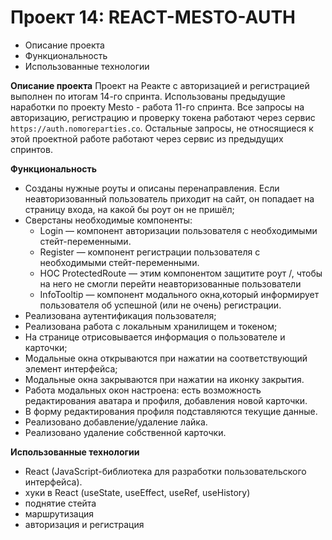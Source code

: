 # Проект 14: REACT-MESTO-AUTH

- Описание проекта
- Функциональность
- Использованные технологии

**Описание проекта**
Проект на Реакте с авторизацией и регистрацией выполнен по итогам 14-го спринта.
Использованы предыдущие наработки по проекту Mesto - работа 11-го спринта. 
Все запросы на авторизацию, регистрацию и проверку токена  работают через сервис `https://auth.nomoreparties.co`. Остальные запросы, не относящиеся к этой проектной работе работают через сервис из предыдущих спринтов.


**Функциональность**
- Созданы нужные роуты и описаны перенаправления. Если неавторизованный пользователь приходит на сайт, он попадает на страницу входа, на какой бы роут он не пришёл;
- Сверстаны необходимые компоненты: 
    - Login — компонент авторизации пользователя с необходимыми стейт-переменными.
    - Register — компонент регистрации пользователя с необходимыми стейт-переменными.
    - HOC ProtectedRoute — этим компонентом защитите роут /, чтобы на него не смогли перейти неавторизованные пользователи
    - InfoTooltip — компонент модального окна,который информирует пользователя об успешной (или не очень) регистрации.
- Реализована аутентификация пользователя;
- Реализована работа с локальным хранилищем и токеном;
- На странице отрисовывается информация о пользователе и карточки;
- Модальные окна открываются при нажатии на соответствующий элемент интерфейса;
- Модальные окна закрываются при нажатии на иконку закрытия.
- Работа модальных окон настроена: есть возможность редактирования аватара и профиля, добавления новой карточки.
- В форму редактирования профиля подставляются текущие данные.
- Реализовано добавление/удаление лайка.
- Реализовано удаление собственной карточки.


**Использованные технологии**
- React (JavaScript-библиотека для разработки пользовательского интерфейса).
- хуки в React (useState, useEffect, useRef, useHistory)
- поднятие стейта
- маршрутизация
- авторизация и регистрация
